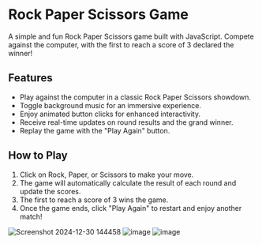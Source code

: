 # Rock Paper Scissors Game  

A simple and fun Rock Paper Scissors game built with JavaScript. Compete against the computer, with the first to reach a score of 3 declared the winner!  

## Features  
- Play against the computer in a classic Rock Paper Scissors showdown.  
- Toggle background music for an immersive experience.  
- Enjoy animated button clicks for enhanced interactivity.  
- Receive real-time updates on round results and the grand winner.  
- Replay the game with the "Play Again" button.  

## How to Play  
1. Click on Rock, Paper, or Scissors to make your move.  
2. The game will automatically calculate the result of each round and update the scores.  
3. The first to reach a score of 3 wins the game.  
4. Once the game ends, click "Play Again" to restart and enjoy another match!  


![Screenshot 2024-12-30 144458](https://github.com/user-attachments/assets/a869f92b-e444-4716-95b8-440704cc54fa)
![image](https://github.com/user-attachments/assets/d8fb5758-df81-4f8b-963c-d1a49ad99e20)
![image](https://github.com/user-attachments/assets/0326f60a-33fd-4a30-8324-67931bd7add1)


